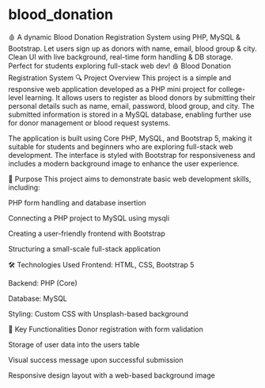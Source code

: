 # blood_donation
🩸 A dynamic Blood Donation Registration System using PHP, MySQL &amp; Bootstrap. Let users sign up as donors with name, email, blood group &amp; city. Clean UI with live background, real-time form handling &amp; DB storage. Perfect for students exploring full-stack web dev!
🩸 Blood Donation Registration System
🔍 Project Overview
This project is a simple and responsive web application developed as a PHP mini project for college-level learning. It allows users to register as blood donors by submitting their personal details such as name, email, password, blood group, and city. The submitted information is stored in a MySQL database, enabling further use for donor management or blood request systems.

The application is built using Core PHP, MySQL, and Bootstrap 5, making it suitable for students and beginners who are exploring full-stack web development. The interface is styled with Bootstrap for responsiveness and includes a modern background image to enhance the user experience.

🎯 Purpose
This project aims to demonstrate basic web development skills, including:

PHP form handling and database insertion

Connecting a PHP project to MySQL using mysqli

Creating a user-friendly frontend with Bootstrap

Structuring a small-scale full-stack application

🛠 Technologies Used
Frontend: HTML, CSS, Bootstrap 5

Backend: PHP (Core)

Database: MySQL

Styling: Custom CSS with Unsplash-based background

📁 Key Functionalities
Donor registration with form validation

Storage of user data into the users table

Visual success message upon successful submission

Responsive design layout with a web-based background image
